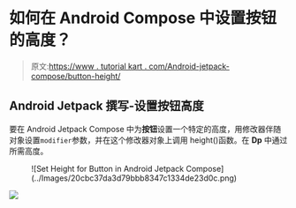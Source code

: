 # 如何在 Android Compose 中设置按钮的高度？

> 原文:[https://www . tutorial kart . com/Android-jetpack-compose/button-height/](https://www.tutorialkart.com/android-jetpack-compose/button-height/)

## Android Jetpack 撰写-设置按钮高度

要在 Android Jetpack Compose 中为**按钮**设置一个特定的高度，用修改器伴随对象设置`modifier`参数，并在这个修改器对象上调用 height()函数。在 **Dp** 中通过所需高度。

<figure class="aligncenter size-large is-resized">![Set Height for Button in Android Jetpack Compose](../Images/20cbc37da3d79bbb8347c1334de23d0c.png)</figure>

[![](../Images/925da31b32d6bc3827932f6c8afb11bb.png)](https://www.tutorialkart.com/)